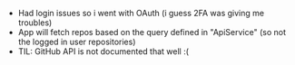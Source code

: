 - Had login issues so i went with OAuth (i guess 2FA was giving me troubles)
- App will fetch repos based on the query defined in "ApiService" (so not the logged in user repositories)
- TIL: GitHub API is not documented that well :(
